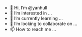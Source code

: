 - 👋 Hi, I’m @yanhull
- 👀 I’m interested in ...
- 🌱 I’m currently learning ...
- 💞️ I’m looking to collaborate on ...
- 📫 How to reach me ...

<!---
yanhull/yanhull is a ✨ special ✨ repository because its `README.md` (this file) appears on your GitHub profile.
You can click the Preview link to take a look at your changes.
--->
